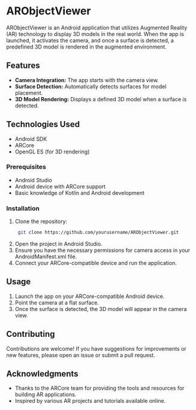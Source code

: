 # ARObjectViewer

ARObjectViewer is an Android application that utilizes Augmented Reality (AR) technology to display 3D models in the real world. When the app is launched, it activates the camera, and once a surface is detected, a predefined 3D model is rendered in the augmented environment.

## Features

- **Camera Integration:** The app starts with the camera view.
- **Surface Detection:** Automatically detects surfaces for model placement.
- **3D Model Rendering:** Displays a defined 3D model when a surface is detected.

## Technologies Used

- Android SDK
- ARCore
- OpenGL ES (for 3D rendering)

### Prerequisites

- Android Studio
- Android device with ARCore support
- Basic knowledge of Kotlin and Android development

### Installation

1. Clone the repository:
   ```bash
    git clone https://github.com/yourusername/ARObjectViewer.git
   ```
2. Open the project in Android Studio.
3. Ensure you have the necessary permissions for camera access in your AndroidManifest.xml file.
4. Connect your ARCore-compatible device and run the application.

## Usage

1. Launch the app on your ARCore-compatible Android device.
2. Point the camera at a flat surface.
3. Once the surface is detected, the 3D model will appear in the camera view.

## Contributing

Contributions are welcome! If you have suggestions for improvements or new features, please open an issue or submit a pull request.

## Acknowledgments

- Thanks to the ARCore team for providing the tools and resources for building AR applications.
- Inspired by various AR projects and tutorials available online.
